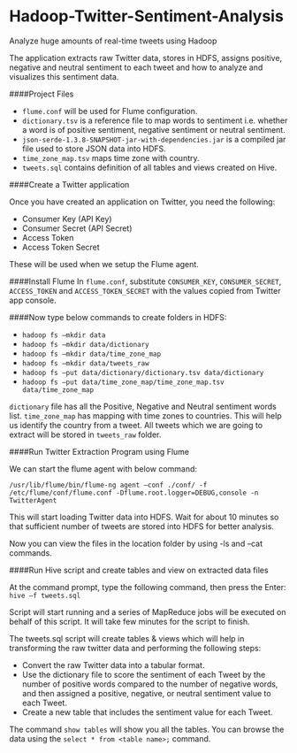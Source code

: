 # Hadoop-Twitter-Sentiment-Analysis
Analyze huge amounts of real-time tweets using Hadoop

The application extracts raw Twitter data, stores in HDFS, assigns positive, negative and neutral sentiment to each tweet and how to analyze and visualizes this sentiment data.

####Project Files
* `flume.conf` will be used for Flume configuration.
* `dictionary.tsv` is a reference file to map words to sentiment i.e. whether a word is of positive sentiment, negative sentiment or neutral sentiment.
* `json-serde-1.3.8-SNAPSHOT-jar-with-dependencies.jar` is a compiled jar file used to store JSON data into HDFS.
* `time_zone_map.tsv` maps time zone with country.
* `tweets.sql` contains definition of all tables and views created on Hive.

####Create a Twitter application

Once you have created an application on Twitter, you need the following:

* 	Consumer Key (API Key)
* 	Consumer Secret (API Secret)
* 	Access Token
* 	Access Token Secret

These will be used when we setup the Flume agent.

####Install Flume
In `flume.conf`, substitute `CONSUMER_KEY`, `CONSUMER_SECRET`, `ACCESS_TOKEN` and `ACCESS_TOKEN_SECRET` with the values copied from Twitter app console. 

####Now type below commands to create folders in HDFS:

* `hadoop fs –mkdir data`
* `hadoop fs –mkdir data/dictionary`
* `hadoop fs –mkdir data/time_zone_map`
* `hadoop fs –mkdir data/tweets_raw`
* `hadoop fs –put data/dictionary/dictionary.tsv data/dictionary`
* `hadoop fs –put data/time_zone_map/time_zone_map.tsv data/time_zone_map`

`dictionary` file has all the Positive, Negative and Neutral sentiment words list.
`time_zone_map` has mapping with time zones to countries. This will help us identify the country from a tweet.
All tweets which we are going to extract will be stored in `tweets_raw` folder. 


####Run Twitter Extraction Program using Flume

We can start the flume agent with below command:

`/usr/lib/flume/bin/flume-ng agent –conf ./conf/ -f /etc/flume/conf/flume.conf -Dflume.root.logger=DEBUG,console -n TwitterAgent`

This will start loading Twitter data into HDFS. Wait for about 10 minutes so that sufficient number of tweets are stored into HDFS for better analysis.

Now you can view the files in the location folder by using -ls and –cat commands.

####Run Hive script and create tables and view on extracted data files 

At the command prompt, type the following command, then press the Enter: `hive –f tweets.sql`

Script will start running and a series of MapReduce jobs will be executed on behalf of this script. It will take few minutes for the script to finish.

The tweets.sql script will create tables & views which will help in transforming the raw twitter data and performing the following steps:

* Convert the raw Twitter data into a tabular format.
* Use the dictionary file to score the sentiment of each Tweet by the number of positive words compared to the number of negative words, and then assigned a positive, negative, or neutral sentiment value to each Tweet.
* Create a new table that includes the sentiment value for each Tweet.

The command `show tables` will show you all the tables. You can browse the data using the `select * from <table name>;` command.
